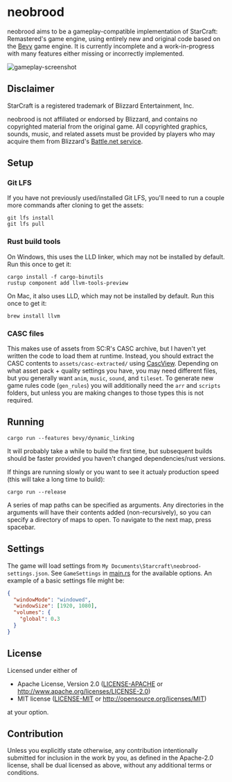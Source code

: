 # neobrood

neobrood aims to be a gameplay-compatible implementation of StarCraft: Remastered's game engine,
using entirely new and original code based on the [Bevy](https://bevyengine.org/) game engine. It is
currently incomplete and a work-in-progress with many features either missing or incorrectly
implemented.

![gameplay-screenshot](https://github.com/tec27/neobrood/assets/360513/4e2b8f1c-2133-4dfb-81ab-bc23dd5c1070)

## Disclaimer

StarCraft is a registered trademark of Blizzard Entertainment, Inc.

neobrood is not affiliated or endorsed by Blizzard, and contains no copyrighted material from the
original game. All copyrighted graphics, sounds, music, and related assets must be provided by
players who may acquire them from Blizzard's
[Battle.net service](https://download.battle.net/en-us/desktop).

## Setup

### Git LFS

If you have not previously used/installed Git LFS, you'll need to run a couple more commands after
cloning to get the assets:

```shell
git lfs install
git lfs pull
```

### Rust build tools

On Windows, this uses the LLD linker, which may not be installed by default. Run this once to get
it:

```shell
cargo install -f cargo-binutils
rustup component add llvm-tools-preview
```

On Mac, it also uses LLD, which may not be installed by default. Run this once to get it:

```shell
brew install llvm
```

### CASC files

This makes use of assets from SC:R's CASC archive, but I haven't yet written the code to load them
at runtime. Instead, you should extract the CASC contents to `assets/casc-extracted/` using
[CascView](http://www.zezula.net/en/casc/main.html). Depending on what asset pack + quality settings
you have, you may need different files, but you generally want `anim`, `music`, `sound`, and
`tileset`. To generate new game rules code (`gen_rules`) you will additionally need the `arr` and
`scripts` folders, but unless you are making changes to those types this is not required.

## Running

```shell
cargo run --features bevy/dynamic_linking
```

It will probably take a while to build the first time, but subsequent builds should be faster
provided you haven't changed dependencies/rust versions.

If things are running slowly or you want to see it actualy production speed (this will take a long
time to build):

```shell
cargo run --release
```

A series of map paths can be specified as arguments. Any directories in the arguments will have
their contents added (non-recursively), so you can specify a directory of maps to open. To navigate
to the next map, press spacebar.

## Settings

The game will load settings from `My Documents\Starcraft\neobrood-settings.json`. See `GameSettings`
in [main.rs](src/settings.rs) for the available options. An example of a basic settings file might
be:

```json
{
  "windowMode": "windowed",
  "windowSize": [1920, 1080],
  "volumes": {
    "global": 0.3
  }
}
```

## License

Licensed under either of

- Apache License, Version 2.0
  ([LICENSE-APACHE](LICENSE-APACHE) or http://www.apache.org/licenses/LICENSE-2.0)
- MIT license
  ([LICENSE-MIT](LICENSE-MIT) or http://opensource.org/licenses/MIT)

at your option.

## Contribution

Unless you explicitly state otherwise, any contribution intentionally submitted
for inclusion in the work by you, as defined in the Apache-2.0 license, shall be
dual licensed as above, without any additional terms or conditions.
